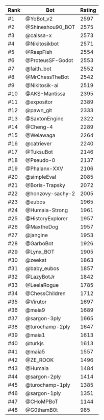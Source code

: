 Rank|Bot|Rating
---|---|---
#1|@YoBot_v2|2597
#2|@Shineshou90_BOT|2575
#3|@caissa-x|2573
#4|@Nikitosikbot|2571
#5|@RaspFish|2554
#6|@ProteusSF-Godot|2553
#7|@faith_bot|2552
#8|@MrChessTheBot|2542
#9|@Nikitosik-ai|2519
#10|@AKS-Mantissa|2395
#11|@expositor|2389
#12|@pawn_git|2333
#13|@SaxtonEngine|2322
#14|@Cheng-4|2289
#15|@Weiawaga|2264
#16|@catriever|2240
#17|@TuksuBot|2146
#18|@Pseudo-0|2137
#19|@Phalanx-XXV|2106
#20|@simpleEval|2085
#21|@Boris-Trapsky|2072
#22|@honzovy-sachy-2|2005
#23|@eubos|1965
#24|@Humaia-Strong|1961
#25|@HistoryExplorer|1957
#26|@MaxtheDog|1957
#27|@jangine|1953
#28|@GarboBot|1926
#29|@Lynx_BOT|1905
#30|@zeekat|1863
#31|@baby_eubos|1857
#32|@LazyBotJr|1842
#33|@LeelaRogue|1785
#34|@ChessChildren|1712
#35|@Virutor|1697
#36|@maia9|1689
#37|@sargon-3ply|1665
#38|@turochamp-2ply|1647
#39|@maia1|1613
#40|@turkjs|1613
#41|@maia5|1557
#42|@ZE_ROOK|1496
#43|@Humaia|1484
#44|@sargon-2ply|1414
#45|@turochamp-1ply|1385
#46|@sargon-1ply|1351
#47|@CHoMPBoT|1144
#48|@G0thamB0t|985
